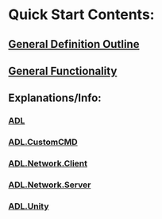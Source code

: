 # Quick Start Contents:
## <a href="https://bytechkr.github.io/ADL/quick_start/adl_def_outline.html" target="_blank">General Definition Outline</a>
## <a href="https://bytechkr.github.io/ADL/quick_start/adl_def_outline.html" target="_blank">General Functionality</a>

## Explanations/Info:
### <a href="https://bytechkr.github.io/ADL/quick_start/adl_def_outline.html" target="_blank">ADL</a>
### <a href="https://bytechkr.github.io/ADL/quick_start/adl_def_outline.html" target="_blank">ADL.CustomCMD</a>
### <a href="https://bytechkr.github.io/ADL/quick_start/adl_def_outline.html" target="_blank">ADL.Network.Client</a>
### <a href="https://bytechkr.github.io/ADL/quick_start/adl_def_outline.html" target="_blank">ADL.Network.Server</a>
### <a href="https://bytechkr.github.io/ADL/quick_start/adl_def_outline.html" target="_blank">ADL.Unity</a>
